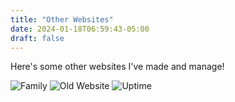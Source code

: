 ```yaml
---
title: "Other Websites"
date: 2024-01-18T06:59:43-05:00
draft: false
---
```

Here's some other websites I've made and manage!

![Family](https://family.willjasen.com)
![Old Website](https://old.willjasen.com)
![Uptime](https://uptime.willjasen.com)
